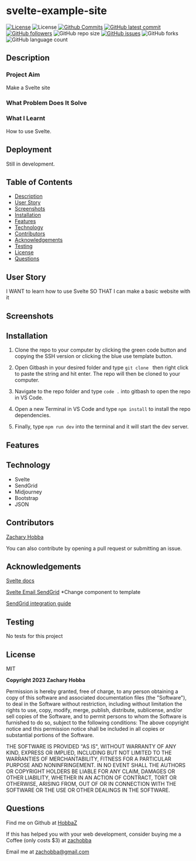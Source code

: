 # svelte-example-site

[![License](https://img.shields.io/badge/License-MIT-blue.svg)](https://choosealicense.com/licenses/mit/)
![License](https://img.shields.io/badge/Made%20with-Svelte-orange.svg)
[![Github Commits](https://img.shields.io/github/commit-activity/w/HobbaZ/svelte-example-site)](https://github.com/HobbaZ/svelte-example-site/commits)
[![GitHub latest commit](https://img.shields.io/github/last-commit/HobbaZ/svelte-example-site)](https://github.com/HobbaZ/svelte-example-site/branches)
[![GitHub followers](https://img.shields.io/github/followers/HobbaZ.svg)]()
![GitHub repo size](https://img.shields.io/github/repo-size/HobbaZ/svelte-example-site)
[![GitHub issues](https://img.shields.io/github/issues/HobbaZ/svelte-example-site)](https://img.shields.io/github/issues/HobbaZ/svelte-example-site)
![GitHub forks](https://img.shields.io/github/forks/HobbaZ/svelte-example-site)
![GitHub language count](https://img.shields.io/github/languages/count/HobbaZ/svelte-example-site)

## Description

### Project Aim

Make a Svelte site

### What Problem Does It Solve

### What I Learnt

How to use Svelte.

## Deployment

Still in development.

## Table of Contents

- [Description](#description)
- [User Story](#user-story)
- [Screenshots](#screenshots)
- [Installation](#installation)
- [Features](#features)
- [Technology](#technology)
- [Contributors](#contributors)
- [Acknowledgements](#acknowledgements)
- [Testing](#testing)
- [License](#license)
- [Questions](#questions)

## User Story

I WANT to learn how to use Svelte
SO THAT I can make a basic website with it

## Screenshots

## Installation

1. Clone the repo to your computer by clicking the green code button and copying the SSH version or clicking the blue use template button.

2. Open Gitbash in your desired folder and type `git clone ` then right click to paste the string and hit enter. The repo will then be cloned to your computer.

3. Navigate to the repo folder and type `code .` into gitbash to open the repo in VS Code.

4. Open a new Terminal in VS Code and type `npm install` to install the repo dependencies.

5. Finally, type `npm run dev` into the terminal and it will start the dev server.

## Features

## Technology

- Svelte
- SendGrid
- Midjourney
- Bootstrap
- JSON

## Contributors

[Zachary Hobba](https://github.com/HobbaZ)

You can also contribute by opening a pull request or submitting an issue.

## Acknowledgements

[Svelte docs](https://svelte.dev/)

[Svelte Email SendGrid](https://svelte-email.vercel.app/docs/integrations/sendgrid) \*Change component to template

[SendGrid integration guide](https://app.sendgrid.com/guide/integrate/langs/nodejs)

## Testing

No tests for this project

## License

MIT

**Copyright 2023 Zachary Hobba**

Permission is hereby granted, free of charge, to any person obtaining a copy of this software and associated documentation files (the "Software"), to deal in the Software without restriction, including without limitation the rights to use, copy, modify, merge, publish, distribute, sublicense, and/or sell copies of the Software, and to permit persons to whom the Software is furnished to do so, subject to the following conditions:
The above copyright notice and this permission notice shall be included in all copies or substantial portions of the Software.

THE SOFTWARE IS PROVIDED "AS IS", WITHOUT WARRANTY OF ANY KIND, EXPRESS OR IMPLIED, INCLUDING BUT NOT LIMITED TO THE WARRANTIES OF MERCHANTABILITY, FITNESS FOR A PARTICULAR PURPOSE AND NONINFRINGEMENT. IN NO EVENT SHALL THE AUTHORS OR COPYRIGHT HOLDERS BE LIABLE FOR ANY CLAIM, DAMAGES OR OTHER LIABILITY, WHETHER IN AN ACTION OF CONTRACT, TORT OR OTHERWISE, ARISING FROM, OUT OF OR IN CONNECTION WITH THE SOFTWARE OR THE USE OR OTHER DEALINGS IN THE SOFTWARE.

## Questions

Find me on Github at [HobbaZ](https://github.com/HobbaZ)

If this has helped you with your web development, consider buying me a Coffee (only costs $3) at [zachobba](https://buymeacoffee.com/zachobbaS)

Email me at [zachobba@gmail.com](zachobba@gmail.com)
